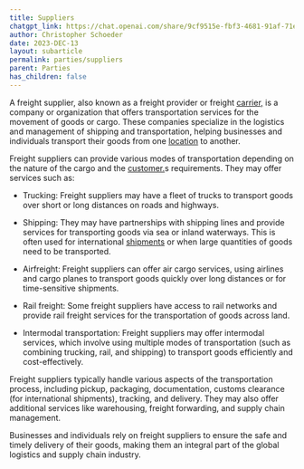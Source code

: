 ```yaml
---
title: Suppliers
chatgpt_link: https://chat.openai.com/share/9cf9515e-fbf3-4681-91af-71efdf56ce73
author: Christopher Schoeder
date: 2023-DEC-13
layout: subarticle
permalink: parties/suppliers
parent: Parties
has_children: false
---
```


A freight supplier, also known as a freight provider or freight <a href="/carriers/">carrier,</a> is a company or organization that offers transportation services for the movement of goods or cargo. These companies specialize in the logistics and management of shipping and transportation, helping businesses and individuals transport their goods from one <a href="/locations/">location</a> to another.

Freight suppliers can provide various modes of transportation depending on the nature of the cargo and the <a href="/parties/customers">customer.</a>s requirements. They may offer services such as:

- Trucking: Freight suppliers may have a fleet of trucks to transport goods over short or long distances on roads and highways.

- Shipping: They may have partnerships with shipping lines and provide services for transporting goods via sea or inland waterways. This is often used for international <a href="/glossery/shipments">shipments</a> or when large quantities of goods need to be transported.

- Airfreight: Freight suppliers can offer air cargo services, using airlines and cargo planes to transport goods quickly over long distances or for time-sensitive shipments.

- Rail freight: Some freight suppliers have access to rail networks and provide rail freight services for the transportation of goods across land.

- Intermodal transportation: Freight suppliers may offer intermodal services, which involve using multiple modes of transportation (such as combining trucking, rail, and shipping) to transport goods efficiently and cost-effectively.

Freight suppliers typically handle various aspects of the transportation process, including pickup, packaging, documentation, customs clearance (for international shipments), tracking, and delivery. They may also offer additional services like warehousing, freight forwarding, and supply chain management.

Businesses and individuals rely on freight suppliers to ensure the safe and timely delivery of their goods, making them an integral part of the global logistics and supply chain industry.
